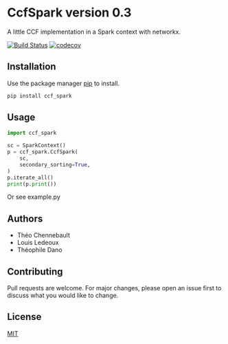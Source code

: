 # CcfSpark version 0.3

A little CCF implementation in a Spark context with networkx.

[![Build Status](https://travis-ci.com/ErnestBidouille/ccf-spark.svg?branch=main)](https://travis-ci.com/ErnestBidouille/ccf-spark)
[![codecov](https://codecov.io/gh/ErnestBidouille/ccf-spark/branch/main/graph/badge.svg?token=ZOJUT7BGVF)](https://codecov.io/gh/ErnestBidouille/ccf-spark)

## Installation 

Use the package manager [pip](https://pip.pypa.io/en/stable/) to install.

```bash
pip install ccf_spark
```

## Usage

```python
import ccf_spark

sc = SparkContext()
p = ccf_spark.CcfSpark(
    sc,
    secondary_sorting=True,
)
p.iterate_all()
print(p.print())
```
Or see example.py 

## Authors
- Théo Chennebault
- Louis Ledeoux
- Théophile Dano

## Contributing
Pull requests are welcome. For major changes, please open an issue first to discuss what you would like to change.

## License
[MIT](https://choosealicense.com/licenses/mit/)